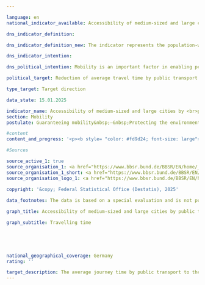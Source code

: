 ```yaml
---

language: en        
national_indicator_available: Accessibility of medium-sized and large cities by <br>public transport        

dns_indicator_definition:         

dns_indicator_definition_new: The indicator represents the population-weighted average travel time by public transport to the nearest medium or regional centre (in minutes).        

dns_indicator_intention:         

dns_political_intention: Mobility is an important factor in enabling people to participate in society. Accordingly, space and transport should be designed in such a way that there are good mobility options for the entire population and appropriate connections to medium-sized or regional centres.        

political_target: Reduction of average travel time by public transport        

type_target: Target direction        

data_state: 15.01.2025        

indicator_name: Accessibility of medium-sized and large cities by <br>public transport        
section: Mobility        
postulate: Guaranteeing mobility&nbsp;–&nbsp;Protecting the environment        

#content         
content_and_progress: '<p><b style= "color: #fd9d24; font-size: large">11.2.c Accessibility of medium-sized and large cities by <br><br>public transport</b><br><br>The indicator is calculated by the Federal Institute for Research on Building, Urban Affairs and Spatial Development (<abbr title="Federal Institute for Research on Building, Urban Affairs and Spatial Development" tabindex="0">BBSR</abbr>). Public transport is defined as services accessible to everyone upon payment of a fare. Flexible service forms such as demand-responsive minibuses, which operate without fixed stops and timetables upon request, are not taken into account.<br><br>The population-weighted average travel time to the nearest medium- or upper-order centre was 23.5&nbsp;minutes in 2012. By 2020, this had decreased to 20.5&nbsp;minutes and further declined to 17.7&nbsp;minutes in 2024. This corresponds to a reduction of 24.7% over the period from 2012&nbsp;to 2024.<br><br>However, the comparability of the results is limited due to changes in methodology and calculation bases over time. On the one hand, the number of medium- and upper-order centres considered has varied. On the other hand, from 2024&nbsp;onwards, travel times have no longer been calculated from every stop, but for the first time from every inhabited 100×100-metre grid cell. For this purpose, the entire national territory was divided into grid cells of this size, and residency was verified using registered addresses. Furthermore, in major cities, district and neighbourhood centres are now also included as destinations.<br><br>In addition, updated data sources on timetables and transport networks as well as the results of the 2022&nbsp;Census at grid cell level have been incorporated into the analyses.<br><br>The basis for the accessibility analyses by public transport are nationwide timetable data in GTFS format (scheduled timetable data), which are aggregated via the DELFI Integration Platform (DIP) from the regional information systems and made available on the <a href="https://www.opendata-oepnv.de/ht/de/willkommen">Open Data ÖPNV platform</a>. Based on this, the shortest travel times to the nearest medium- or upper-order centre during the morning peak period were determined.<br><br>The definition of the time window for the morning peak period varied by reporting year: in 2012, connections with arrival times between 06:00&nbsp;and 09:00&nbsp;were considered; in 2020, between 06:00&nbsp;and 12:00. For 2024, the start time or journey commencement was set to 8&nbsp;October 2024&nbsp;at 08:00&nbsp;–&nbsp;a working day outside school holidays. The frequency of services and connections outside the respective time windows are not included in the indicator calculation.<br><br>In addition to travel times, access times to departure stops were also considered. For this purpose, a nationwide street and path network based on OpenStreetMap was used, modelling access, egress, and transfer routes. Different travel speeds were assumed&nbsp;–&nbsp;approximately 3.6&nbsp;km/h for pedestrians and 18&nbsp;km/h for cyclists&nbsp;–&nbsp;allowing the representation of various travel modes.<br><br>The classification of a location as a medium- or upper-order centre is carried out by the Landesplanungsbehörden of the Bundesländer. This classification is primarily based on the provision of goods, services and infrastructure that are not available in the surrounding lower-order centres. Examples include specialist medical practices, hospitals, cultural institutions as well as secondary schools and universities.<br><br>Up to and including 2024, each medium- or upper-order centre&nbsp;–&nbsp;including in large cities&nbsp;–&nbsp;was represented by only one destination point (city centre). In 2024, in all upper-order centres with more than 250,000&nbsp;inhabitants, an additional 107&nbsp;central locations at district or neighbourhood level were included alongside the city centre. The basis for this was commuter and mobile phone data interconnections at grid cell level, the Central Shopping District (infas 360), as well as cluster analyses based on Points-of-Interest data from the Federal Agency for Cartography and Geodesy (<abbr title="Federal Agency for Cartography and Geodesy" tabindex="0">BKG</abbr>).<br><br>Only locations with a catchment area of at least 50,000&nbsp;inhabitants, where medium-order functions can be comprehensively provided, were included.<br><br>By including these additional central locations as destinations, a more differentiated picture of accessibility within major cities emerges. This provides a significantly more realistic depiction of public service provision with regard to medium-order functions.</p>'                

#Sources        

source_active_1: true
source_organisation_1: <a href="https://www.bbsr.bund.de/BBSR/EN/home/_node.html" target="_blank" onclick="return confirm_alert('the Federal Institute for Research on Building, Urban Affairs and Spatial Development', 'En')">Federal Institute for Research on Building, Urban Affairs and Spatial Development</a>
source_organisation_1_short: <a href="https://www.bbsr.bund.de/BBSR/EN/home/_node.html" target="_blank" onclick="return confirm_alert('the Federal Institute for Research on Building, Urban Affairs and Spatial Development', 'En')">Federal Institute for Research on Building, Urban Affairs and Spatial Development</a>
source_organisation_logo_1: <a href="https://www.bbsr.bund.de/BBSR/EN/home/_node.html" target="_blank" onclick="return confirm_alert('the Federal Institute for Research on Building, Urban Affairs and Spatial Development', 'En')"><img src="https://dnsTestEnvironment.github.io/dns-indicators/public/OrgImgEn/bbsr.png" alt="Federal Institute for Research on Building, Urban Affairs and Spatial Development" title=" Click here to visit the homepage of the organizationFederal Institute for Research on Building, Urban Affairs and Spatial Development" style="height:60px; width:148px; border:transparent"/></a>
        
copyright: '&copy; Federal Statistical Office (Destatis), 2025'        

data_footnotes: The data is based on a special evaluation and is not publicly available.<br>• Due to changes in the methodology and calculation basis, a comparison of the data for the 2024&nbsp;survey year with previous years is only possible to a limited extent (break in time series).        

graph_title: Accessibility of medium-sized and large cities by public transport        

graph_subtitle: Travelling time        

        

                

national_geographical_coverage: Germany        
rating: ''        

target_description: The average journey time by public transport to the nearest medium-sized or regional centre should be reduced.<br>No assessment possible. Too few data points.        
---
```


